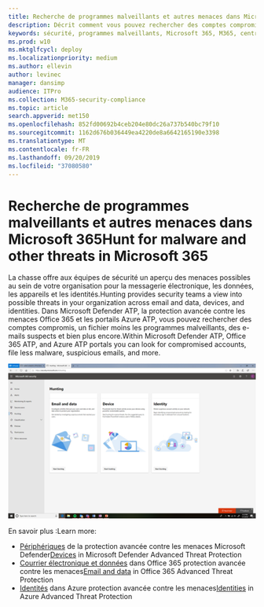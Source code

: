 ```yaml
---
title: Recherche de programmes malveillants et autres menaces dans Microsoft 365
description: Décrit comment vous pouvez rechercher des comptes compromis, un fichier moins un programme malveillant, des e-mails suspects et bien plus encore.
keywords: sécurité, programmes malveillants, Microsoft 365, M365, centre de sécurité, recherche, chasse, Microsoft Defender ATP, Office 365 ATP, Azure ATP
ms.prod: w10
ms.mktglfcycl: deploy
ms.localizationpriority: medium
ms.author: ellevin
author: levinec
manager: dansimp
audience: ITPro
ms.collection: M365-security-compliance
ms.topic: article
search.appverid: met150
ms.openlocfilehash: 852fd00692b4ceb204e80dc26a737b540bc79f10
ms.sourcegitcommit: 1162d676b036449ea4220de8a6642165190e3398
ms.translationtype: MT
ms.contentlocale: fr-FR
ms.lasthandoff: 09/20/2019
ms.locfileid: "37080580"
---
```

# <a name="hunt-for-malware-and-other-threats-in-microsoft-365"></a><span data-ttu-id="ff938-104">Recherche de programmes malveillants et autres menaces dans Microsoft 365</span><span class="sxs-lookup"><span data-stu-id="ff938-104">Hunt for malware and other threats in Microsoft 365</span></span>

<span data-ttu-id="ff938-105">La chasse offre aux équipes de sécurité un aperçu des menaces possibles au sein de votre organisation pour la messagerie électronique, les données, les appareils et les identités.</span><span class="sxs-lookup"><span data-stu-id="ff938-105">Hunting provides security teams a view into possible threats in your organization across email and data, devices, and identities.</span></span> <span data-ttu-id="ff938-106">Dans Microsoft Defender ATP, la protection avancée contre les menaces Office 365 et les portails Azure ATP, vous pouvez rechercher des comptes compromis, un fichier moins les programmes malveillants, des e-mails suspects et bien plus encore.</span><span class="sxs-lookup"><span data-stu-id="ff938-106">Within Microsoft Defender ATP, Office 365 ATP, and Azure ATP portals you can look for compromised accounts, file less malware, suspicious emails, and more.</span></span>

![Page de chasse](../media/security-docs/hunt.png)

<span data-ttu-id="ff938-108">En savoir plus :</span><span class="sxs-lookup"><span data-stu-id="ff938-108">Learn more:</span></span>

* <span data-ttu-id="ff938-109">[Périphériques](https://docs.microsoft.com/windows/security/threat-protection/microsoft-defender-atp/advanced-hunting) de la protection avancée contre les menaces Microsoft Defender</span><span class="sxs-lookup"><span data-stu-id="ff938-109">[Devices](https://docs.microsoft.com/windows/security/threat-protection/microsoft-defender-atp/advanced-hunting) in Microsoft Defender Advanced Threat Protection</span></span>
* <span data-ttu-id="ff938-110">[Courrier électronique et données](https://docs.microsoft.com/en-us/office365/securitycompliance/office-365-atp) dans Office 365 protection avancée contre les menaces</span><span class="sxs-lookup"><span data-stu-id="ff938-110">[Email and data](https://docs.microsoft.com/en-us/office365/securitycompliance/office-365-atp) in Office 365 Advanced Threat Protection</span></span>
* <span data-ttu-id="ff938-111">[Identités](https://docs.microsoft.com/en-us/azure-advanced-threat-protection/investigate-a-user) dans Azure protection avancée contre les menaces</span><span class="sxs-lookup"><span data-stu-id="ff938-111">[Identities](https://docs.microsoft.com/en-us/azure-advanced-threat-protection/investigate-a-user) in Azure Advanced Threat Protection</span></span>

